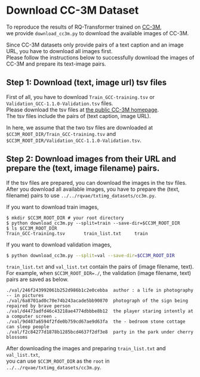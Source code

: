 # Download CC-3M Dataset  

To reproduce the results of RQ-Transformer trained on [CC-3M](https://ai.google.com/research/ConceptualCaptions/),  
we provide `download_cc3m.py` to download the available images of CC-3M.  

Since CC-3M datasets only provide pairs of a text caption and an image URL, you have to download all images first.  
Please follow the instructions below to successfully download the images of CC-3M and prepare its text-image pairs.



## Step 1: Download (text, image url) tsv files

First of all, you have to download `Train_GCC-training.tsv` or `Validation_GCC-1.1.0-Validation.tsv` files.  
Please download the tsv files at [the public CC-3M homepage](https://ai.google.com/research/ConceptualCaptions/download).  
The tsv files include the pairs of (text caption, image URL).

In here, we assume that the two tsv files are downloaded at   `$CC3M_ROOT_DIR/Train_GCC-training.tsv` and `$CC3M_ROOT_DIR/Validation_GCC-1.1.0-Validation.tsv`.  



## Step 2: Download images from their URL and prepare the (text, image filename) pairs.

If the tsv files are prepared, you can download the images in the tsv files.  
After you download all available images, you have to prepare the (text, filename) pairs to use `../../rqvae/txtimg_datasets/cc3m.py`.

If you want to download train images,
```
$ mkdir $CC3M_ROOT_DIR # your root directory 
$ python download_cc3m.py --split=train --save-dir=$CC3M_ROOT_DIR
$ ls $CC3M_ROOT_DIR
Train_GCC-training.tsv       train_list.txt     train
```

If you want to download validation images, 
```bash
$ python download_cc3m.py --split=val --save-dir=$CC3M_ROOT_DIR
```

`train_list.txt` and `val_list.txt` contain the pairs of (image filename, text).  
For example, when `$CC3M_ROOT_DIR=./`, the validation (image filename, text) pairs are saved as below.
```
./val/246f243992061b252d986b1c2e0cebba  author : a life in photography -- in pictures
./val/6a8701ad0c70e74b243acade5bb90870  photograph of the sign being repaired by brave person
./val/d4473adfd46c43218ae4774dbbbe8b12  the player staring intently at a computer screen .
./val/9d487a6594f2fde0b759cd67ae9d63fa  the - bedroom stone cottage can sleep people
./val/f2c84277d1878b1285bcd4637f2df3e8  party in the park under cherry blossoms

```

After downloading the images and preparing `train_list.txt` and `val_list.txt`,   
you can use `$CC3M_ROOT_DIR` as the `root` in `../../rqvae/txtimg_datasets/cc3m.py`.  